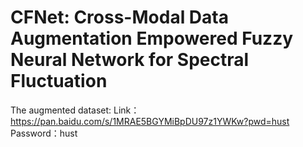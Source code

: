 # CFNet: Cross-Modal Data Augmentation Empowered Fuzzy Neural Network for Spectral Fluctuation
The augmented dataset:
Link：https://pan.baidu.com/s/1MRAE5BGYMiBpDU97z1YWKw?pwd=hust 
Password：hust
